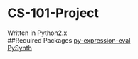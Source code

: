 # CS-101-Project
Written in Python2.x  
##Required Packages
[py-expression-eval](https://github.com/Axiacore/py-expression-eval)  
[PySynth](https://github.com/mdoege/PySynth)
